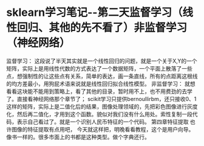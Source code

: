 # sklearn学习笔记--第二天监督学习（线性回归、其他的先不看了）非监督学习（神经网络）

监督学习：
这段说了半天其实就是一个线性回归的问题，就是一个关于X,Y的一个矩阵，实际上是用线性代数的方式表达了一个数据矩阵，一个平面上散落了一些点，想强制性的让这些点有关系，简单的表达，画一条直线，所有的点距离这根线的均方差最小，用狗屁术语来说就是线性回归拟合线性模型。
非监督学习：
就想看看这块能不能用到策略上，看了其他的目录，暂时用不上，也不用费劲的去学了。直接看神经网络那个章节了；
scikit学习只提供bernoullirbm，还只接收0、1这样的矩阵，实际上是二值化后的结果，图像处理领域的，先把彩色图像进行灰度化，然后再二值化，才用到这个函数。貌似对我们没有什么用处。索性复制一段代码，表示自己看过了。就是一个识别人民币特征的一个代码。
第四章特征提取
也许图像的特征提取有点用吧，
今天就这样把，明晚看看教程，这个是用户向导。像书一样的。很多市面上的书都是这种类型。做个字典还行。